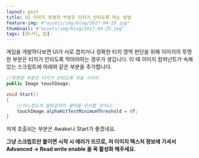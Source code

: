```yaml
---
layout: post
title: UI 이미지 투명한 부분은 터치가 안되도록 하는 방법
feature-img: #"assets/img/blog/2017-04-19.jpg"
thumbnail: #"assets/img/blog/2017-04-25.jpg"
tags: [유니티, 팁]
---
```


게임을 개발하다보면 UI가 서로 겹치거나 정확한 터치 영역 판단을 위해 이미지의 투명한 부분은 터치가 안되도록 막아야하는 경우가 생깁니다. 이 때 이미지 컴퍼넌트가 속해있는 스크립트에 아래와 같은 부분을 추가합니다.

```c#
//투명한 부분은 터치가 안되도록 막을 이미지
public Image touchImage;

void Start()
{
	//어느정도의 알파값까지 클릭을 무시할 것이냐.
	touchImage.alphaHitTestMinimumThreshold = 0f;
}
```

저게 호출되는 부분은 Awake나 Start가 좋겠네요.

**그냥 스크립트만 붙이면 시작 시 에러가 뜨므로, 저 이미지 텍스처 정보에 가셔서 Advanced -> Read write enable 을 꼭 활성화 해주세요.**